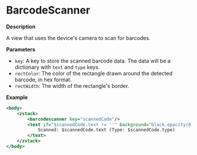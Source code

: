 # BarcodeScanner

**Description**

A view that uses the device's camera to scan for barcodes.

**Parameters**

- `key`: A key to store the scanned barcode data. The data will be a dictionary with `text` and `type` keys.
- `rectColor`: The color of the rectangle drawn around the detected barcode, in hex format.
- `rectWidth`: The width of the rectangle's border.

**Example**

```xml
<body>
    <zstack>
        <barcodescanner key="scannedCode"/>
        <text if="$scannedCode.text != ''" background="black.opacity(0.5)" foregroundColor="white" padding="10">
            Scanned: $scannedCode.text (Type: $scannedCode.type)
        </text>
    </zstack>
</body>
```
